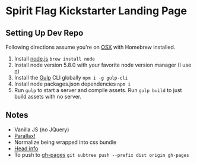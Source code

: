 # Spirit Flag Kickstarter Landing Page

## Setting Up Dev Repo
Following directions assume you're on [OSX](http://brew.sh/) with Homebrew installed.
1. Install [node.js](https://nodejs.org/en/) `brew install node`
2. Install node version 5.8.0 with your favorite node version manager (I use [n](https://www.npmjs.com/package/n))
3. Install the [Gulp](http://gulpjs.com/) CLI globally `npm i -g gulp-cli`
4. Install node packages.json dependencies `npm i`
5. Run `gulp` to start a server and compile assets. Run `gulp build` to just build assets with no server.

## Notes
- Vanilla JS (no JQuery)
- [Parallax!](https://github.com/wagerfield/parallax)
- Normalize being wrapped into css bundle
- [Head info](https://github.com/joshbuchea/HEAD)
- To push to [gh-pages](http://anthony-dandrea.github.io/spirit-flag-kickstarter-lp/) `git subtree push --prefix dist origin gh-pages`
